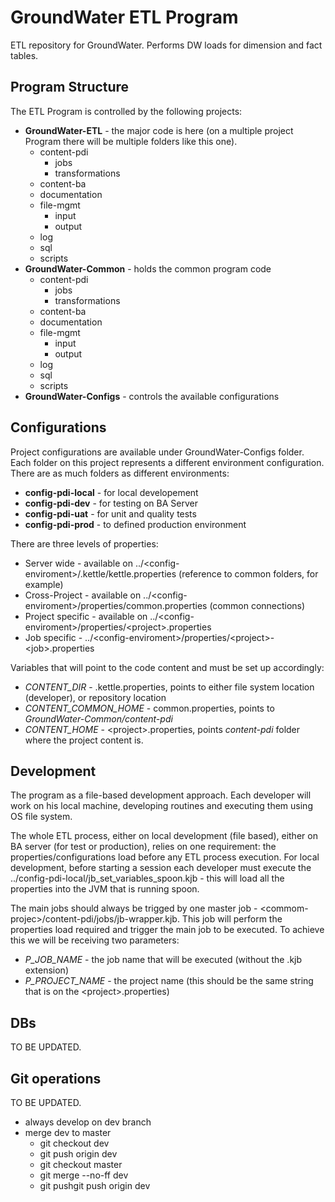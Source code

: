 # GroundWater ETL Program

ETL repository for GroundWater. Performs DW loads for dimension and fact tables.

## Program Structure

The ETL Program is controlled by the following projects:

* **GroundWater-ETL** - the major code is here (on a multiple project Program there will be multiple folders like this one).
  * content-pdi
    * jobs
    * transformations
  * content-ba
  * documentation
  * file-mgmt
    * input
    * output
  * log
  * sql
  * scripts
* **GroundWater-Common** - holds the common program code
  * content-pdi
    * jobs
    * transformations
  * content-ba
  * documentation
  * file-mgmt
    * input
    * output
  * log
  * sql
  * scripts
* **GroundWater-Configs** - controls the available configurations

## Configurations

Project configurations are available under GroundWater-Configs folder. Each folder on this project represents a different environment configuration. There are as much folders as different environments:

* **config-pdi-local** - for local developement
* **config-pdi-dev** - for testing on BA Server
* **config-pdi-uat** - for unit and quality tests
* **config-pdi-prod** - to defined production environment

There are three levels of properties:

* Server wide - available on ../\<config-enviroment\>/.kettle/kettle.properties (reference to common folders, for example)
* Cross-Project - available on ../\<config-enviroment\>/properties/common.properties (common connections)
* Project specific - available on ../\<config-enviroment\>/properties/\<project\>.properties
* Job specific - ../\<config-enviroment\>/properties/\<project\>-\<job\>.properties

Variables that will point to the code content and must be set up accordingly:

* _CONTENT\_DIR_ - .kettle.properties, points to either file system location (developer), or repository location
* _CONTENT\_COMMON\_HOME_ - common.properties, points to _GroundWater-Common/content-pdi_
* _CONTENT\_HOME_ - \<project\>.properties, points _content-pdi_ folder where the project content is.

## Development

The program as a file-based development approach. Each developer will work on his local machine, developing routines and executing them using OS file system.

The whole ETL process, either on local development (file based), either on BA server (for test or production), relies on one requirement: the properties/configurations load before any ETL process execution. For local development, before starting a session each developer must execute the ../config-pdi-local/jb_set_variables_spoon.kjb - this will load all the properties into the JVM that is running spoon.

The main jobs should always be trigged by one master job - \<commom-projec\>/content-pdi/jobs/jb-wrapper.kjb. This job will perform the properties load required and trigger the main job to be executed. To achieve this we will be receiving two parameters:

* _P\_JOB\_NAME_ - the job name that will be executed (without the .kjb extension)
* _P\_PROJECT\_NAME_ - the project name (this should be the same string that is on the \<project\>.properties)

## DBs

TO BE UPDATED.

## Git operations

TO BE UPDATED.

* always develop on dev branch
* merge dev to master
  * git checkout dev
  * git push origin dev
  * git checkout master
  * git merge --no-ff dev
  * git pushgit push origin dev
